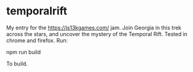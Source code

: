 # temporalrift
My entry for the https://js13kgames.com/ jam. Join Georgia in this trek across the stars, and uncover the mystery of the Temporal Rift. Tested in chrome and firefox. Run:

npm run build

To build.
